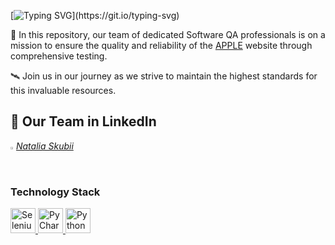 

<img src="https://encrypted-tbn0.gstatic.com/images?q=tbn:ANd9GcSEXsWZDZ_ze_rELgdRYwsNU24CYqIcJRxpdQ&amp;s" class="sFlh5c FyHeAf" alt="A very brief history of Amazon: the everything store" jsname="JuXqh" style="max-width: 1920px; width: 402px; height: 226px; margin: 0px; position: absolute; visibility: hidden;" data-ilt="1728498555977">



[![Typing SVG](https://readme-typing-svg.herokuapp.com?color=300000&size=21&multiline=true&width=700&lines=WELCOME+TO+APPLE+TESTING+PROJECT!)](https://git.io/typing-svg)

🚀 In this repository, our team of dedicated Software QA professionals is on a mission to ensure the quality and reliability of the [APPLE](https://www.apple.com/) website through comprehensive testing.

🛰️ Join us in our journey as we strive to maintain the highest standards for this invaluable resources.
## 🚀 Our Team in LinkedIn

<code><img width="1%" src="https://github.com/user-attachments/assets/d8634330-234a-4e0e-b163-b8859a1b66bf"></code>
_[Natalia Skubii](https://www.linkedin.com/in/natalia-skubii/)_




### Technology Stack
<a href="https://www.jetbrains.com/idea/">
    <img src="https://seeklogo.com/images/S/selenium-logo-DB9103D7CF-seeklogo.com.png" width="40" height="40"  alt="Selenium"/>
</a>
<a href="https://www.jetbrains.com/idea/">
    <img src="https://blog.jetbrains.com/wp-content/uploads/2019/01/pycharm_icon.svg" width="40" height="40"  alt="PyCharm"/>
</a>
<a href="https://www.jetbrains.com/idea/">
    <img src="https://upload.wikimedia.org/wikipedia/commons/thumb/0/0a/Python.svg/270px-Python.svg.png" width="40" height="40"  alt="Python"/>
</a>
